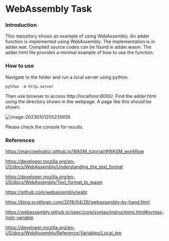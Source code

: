 # WebAssembly Task

### Introduction

This repository shows an example of using WebAssembly. An adder function is implemented using WebAssembly. The implementation is in adder.wat. Compiled source codes can be found in adder.wasm. The adder.html file provides a minimal example of how to use the function.



### How to use

Navigate to the folder and run a local server using python.

`python -m http.server`

Then use browser to access http://localhost:8000/. Find the adder.html using the directory shown in the webpage. A page like this should be shown.

![image-20230101205235655](C:\Users\XTYAO\AppData\Roaming\Typora\typora-user-images\image-20230101205235655.png)

Please check the console for results.



### References

https://marcoselvatici.github.io/WASM_tutorial/#WASM_workflow

https://developer.mozilla.org/en-US/docs/WebAssembly/Understanding_the_text_format

https://developer.mozilla.org/en-US/docs/WebAssembly/Text_format_to_wasm

https://github.com/webassembly/wabt

https://blog.scottlogic.com/2018/04/26/webassembly-by-hand.html

https://webassembly.github.io/spec/core/syntax/instructions.html#syntax-instr-variable

https://developer.mozilla.org/en-US/docs/WebAssembly/Reference/Variables/Local_tee



